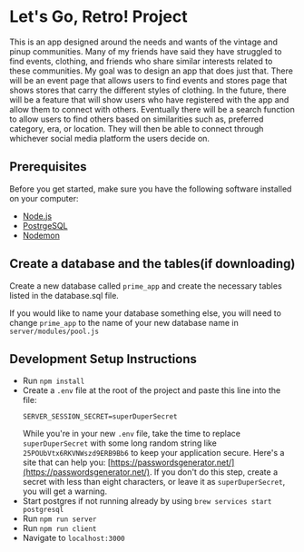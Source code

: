 # Let's Go, Retro! Project
This is an app designed around the needs and wants of the vintage and pinup communities.
Many of my friends have said they have struggled to find events, clothing, and friends who share similar interests related to these communities. My goal was to design an app that does just that. There will be an event page that allows users to find events and stores page that shows stores that carry the different styles of clothing. In the future, there will be a feature that will show users who have registered with the app and allow them to connect with others. Eventually there will be a search function to allow users to find others based on similarities such as, preferred category, era, or location. They will then be able to connect through whichever social media platform the users decide on.

## Prerequisites

Before you get started, make sure you have the following software installed on your computer:

- [Node.js](https://nodejs.org/en/)
- [PostrgeSQL](https://www.postgresql.org/)
- [Nodemon](https://nodemon.io/)

## Create a database and the tables(if downloading)

Create a new database called `prime_app` and create the necessary tables listed in the database.sql file.

If you would like to name your database something else, you will need to change `prime_app` to the name of your new database name in `server/modules/pool.js`

## Development Setup Instructions

* Run `npm install`
* Create a `.env` file at the root of the project and paste this line into the file:
    ```
    SERVER_SESSION_SECRET=superDuperSecret
    ```
    While you're in your new `.env` file, take the time to replace `superDuperSecret` with some long random string like `25POUbVtx6RKVNWszd9ERB9Bb6` to keep your application secure. Here's a site that can help you: [https://passwordsgenerator.net/](https://passwordsgenerator.net/). If you don't do this step, create a secret with less than eight characters, or leave it as `superDuperSecret`, you will get a warning.
* Start postgres if not running already by using `brew services start postgresql`
* Run `npm run server`
* Run `npm run client`
* Navigate to `localhost:3000`


